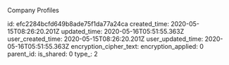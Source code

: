 Company Profiles

id: efc2284bcfd649b8ade75f1da77a24ca
created_time: 2020-05-15T08:26:20.201Z
updated_time: 2020-05-16T05:51:55.363Z
user_created_time: 2020-05-15T08:26:20.201Z
user_updated_time: 2020-05-16T05:51:55.363Z
encryption_cipher_text: 
encryption_applied: 0
parent_id: 
is_shared: 0
type_: 2
